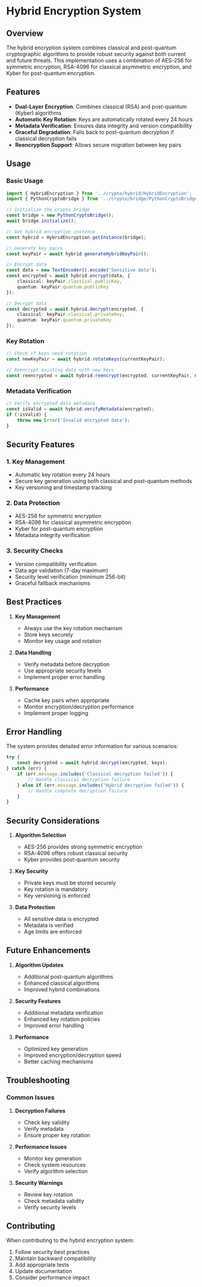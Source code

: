 <!--
Copyright 2024 The Temporal Editioner Contributors

Licensed under the Apache License, Version 2.0 (the "License");
you may not use this file except in compliance with the License.
You may obtain a copy of the License at

    http://www.apache.org/licenses/LICENSE-2.0

Unless required by applicable law or agreed to in writing, software
distributed under the License is distributed on an "AS IS" BASIS,
WITHOUT WARRANTIES OR CONDITIONS OF ANY KIND, either express or implied.
See the License for the specific language governing permissions and
limitations under the License.

<!---->


# Hybrid Encryption System

## Overview

The hybrid encryption system combines classical and post-quantum cryptographic algorithms to provide robust security against both current and future threats. This implementation uses a combination of AES-256 for symmetric encryption, RSA-4096 for classical asymmetric encryption, and Kyber for post-quantum encryption.

## Features

- **Dual-Layer Encryption**: Combines classical (RSA) and post-quantum (Kyber) algorithms
- **Automatic Key Rotation**: Keys are automatically rotated every 24 hours
- **Metadata Verification**: Ensures data integrity and version compatibility
- **Graceful Degradation**: Falls back to post-quantum decryption if classical decryption fails
- **Reencryption Support**: Allows secure migration between key pairs

## Usage

### Basic Usage

```typescript
import { HybridEncryption } from '../crypto/hybrid/HybridEncryption';
import { PythonCryptoBridge } from '../crypto/bridge/PythonCryptoBridge';

// Initialize the crypto bridge
const bridge = new PythonCryptoBridge();
await bridge.initialize();

// Get hybrid encryption instance
const hybrid = HybridEncryption.getInstance(bridge);

// Generate key pairs
const keyPair = await hybrid.generateHybridKeyPair();

// Encrypt data
const data = new TextEncoder().encode('Sensitive data');
const encrypted = await hybrid.encrypt(data, {
    classical: keyPair.classical.publicKey,
    quantum: keyPair.quantum.publicKey
});

// Decrypt data
const decrypted = await hybrid.decrypt(encrypted, {
    classical: keyPair.classical.privateKey,
    quantum: keyPair.quantum.privateKey
});
```

### Key Rotation

```typescript
// Check if keys need rotation
const newKeyPair = await hybrid.rotateKeys(currentKeyPair);

// Reencrypt existing data with new keys
const reencrypted = await hybrid.reencrypt(encrypted, currentKeyPair, newKeyPair);
```

### Metadata Verification

```typescript
// Verify encrypted data metadata
const isValid = await hybrid.verifyMetadata(encrypted);
if (!isValid) {
    throw new Error('Invalid encrypted data');
}
```

## Security Features

### 1. Key Management
- Automatic key rotation every 24 hours
- Secure key generation using both classical and post-quantum methods
- Key versioning and timestamp tracking

### 2. Data Protection
- AES-256 for symmetric encryption
- RSA-4096 for classical asymmetric encryption
- Kyber for post-quantum encryption
- Metadata integrity verification

### 3. Security Checks
- Version compatibility verification
- Data age validation (7-day maximum)
- Security level verification (minimum 256-bit)
- Graceful fallback mechanisms

## Best Practices

1. **Key Management**
   - Always use the key rotation mechanism
   - Store keys securely
   - Monitor key usage and rotation

2. **Data Handling**
   - Verify metadata before decryption
   - Use appropriate security levels
   - Implement proper error handling

3. **Performance**
   - Cache key pairs when appropriate
   - Monitor encryption/decryption performance
   - Implement proper logging

## Error Handling

The system provides detailed error information for various scenarios:

```typescript
try {
    const decrypted = await hybrid.decrypt(encrypted, keys);
} catch (err) {
    if (err.message.includes('Classical decryption failed')) {
        // Handle classical decryption failure
    } else if (err.message.includes('Hybrid decryption failed')) {
        // Handle complete decryption failure
    }
}
```

## Security Considerations

1. **Algorithm Selection**
   - AES-256 provides strong symmetric encryption
   - RSA-4096 offers robust classical security
   - Kyber provides post-quantum security

2. **Key Security**
   - Private keys must be stored securely
   - Key rotation is mandatory
   - Key versioning is enforced

3. **Data Protection**
   - All sensitive data is encrypted
   - Metadata is verified
   - Age limits are enforced

## Future Enhancements

1. **Algorithm Updates**
   - Additional post-quantum algorithms
   - Enhanced classical algorithms
   - Improved hybrid combinations

2. **Security Features**
   - Additional metadata verification
   - Enhanced key rotation policies
   - Improved error handling

3. **Performance**
   - Optimized key generation
   - Improved encryption/decryption speed
   - Better caching mechanisms

## Troubleshooting

### Common Issues

1. **Decryption Failures**
   - Check key validity
   - Verify metadata
   - Ensure proper key rotation

2. **Performance Issues**
   - Monitor key generation
   - Check system resources
   - Verify algorithm selection

3. **Security Warnings**
   - Review key rotation
   - Check metadata validity
   - Verify security levels

## Contributing

When contributing to the hybrid encryption system:

1. Follow security best practices
2. Maintain backward compatibility
3. Add appropriate tests
4. Update documentation
5. Consider performance impact 